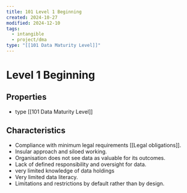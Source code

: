 ```yaml
---
title: 101 Level 1 Beginning
created: 2024-10-27
modified: 2024-12-10
tags:
  - intangible
  - project/dma
type: "[[101 Data Maturity Level]]"
---
```

# Level 1 Beginning
## Properties
- type [[101 Data Maturity Level]]

## Characteristics
- Compliance with minimum legal requirements [[Legal obligations]].
- Insular approach and siloed working.
- Organisation does not see data as valuable for its outcomes.
- Lack of defined responsibility and oversight for data.
- very limited knowledge of data holdings
- Very limited data literacy. 
- Limitations and restrictions by default rather than by design.
